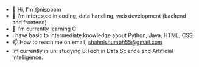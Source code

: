- 👋 Hi, I’m @nisooom
- 👀 I’m interested in coding, data handling, web development (backend and frontend)
- 🌱 I’m currently learning C
- I have basic to intermediate knowledge about Python, Java, HTML, CSS
- 📫 How to reach me on email, shahnishumbh55@gmail.com
- Im currently in uni studying B.Tech in Data Science and Artificial Intelligence.

<!---
nisooom/nisooom is a ✨ special ✨ repository because its `README.md` (this file) appears on your GitHub profile.
You can click the Preview link to take a look at your changes.
--->

